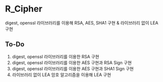 # R_Cipher
digest, openssl 라이브러리를 이용해 RSA, AES, SHA1 구현 & 라이브러리 없이 LEA 구현

## To-Do
1. digest, openssl 라이브러리를 이용한 RSA 구현
2. digest, openssl 라이브러리를 이용한 AES 구현과 RSA Sign 구현
3. digest, openssl 라이브러리를 이용한 AES 구현과 SHA1 Sign 구현
4. 라이브러리 없이 LEA 암호 알고리즘을 이용해 LEA 구현 
